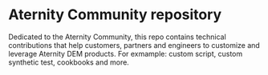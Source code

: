 # Aternity Community repository

Dedicated to the Aternity Community, this repo contains technical contributions that help customers, partners and engineers to customize and leverage Aternity DEM products.
For exmample: custom script, custom synthetic test, cookbooks and more.
